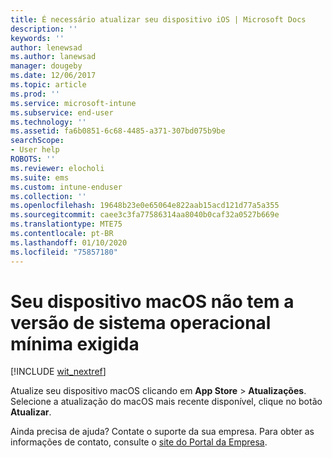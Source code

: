 ```yaml
---
title: É necessário atualizar seu dispositivo iOS | Microsoft Docs
description: ''
keywords: ''
author: lenewsad
ms.author: lanewsad
manager: dougeby
ms.date: 12/06/2017
ms.topic: article
ms.prod: ''
ms.service: microsoft-intune
ms.subservice: end-user
ms.technology: ''
ms.assetid: fa6b0851-6c68-4485-a371-307bd075b9be
searchScope:
- User help
ROBOTS: ''
ms.reviewer: elocholi
ms.suite: ems
ms.custom: intune-enduser
ms.collection: ''
ms.openlocfilehash: 19648b23e0e65064e822aab15acd121d77a5a355
ms.sourcegitcommit: caee3c3fa77586314aa8040b0caf32a0527b669e
ms.translationtype: MTE75
ms.contentlocale: pt-BR
ms.lasthandoff: 01/10/2020
ms.locfileid: "75857180"
---
```

# <a name="your-macos-device-doesnt-have-the-required-minimum-operating-system-version"></a>Seu dispositivo macOS não tem a versão de sistema operacional mínima exigida

[!INCLUDE [wit_nextref](includes/end-user-os-update-guidance.md)]

Atualize seu dispositivo macOS clicando em **App Store** > **Atualizações**. Selecione a atualização do macOS mais recente disponível, clique no botão **Atualizar**.

Ainda precisa de ajuda? Contate o suporte da sua empresa. Para obter as informações de contato, consulte o [site do Portal da Empresa](https://go.microsoft.com/fwlink/?linkid=2010980).

